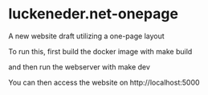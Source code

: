 luckeneder.net-onepage
======================
A new website draft utilizing a one-page layout

To run this, first build the docker image with
	make build
  
and then run the webserver with
	make dev


You can then access the website on http://localhost:5000
